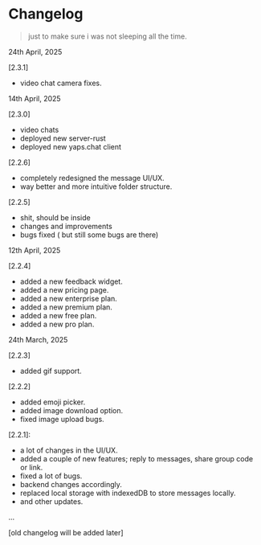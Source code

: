 # Changelog

> just to make sure i was not sleeping all the time.

24th April, 2025

[2.3.1]
- video chat camera fixes.

14th April, 2025

[2.3.0]
- video chats
- deployed new server-rust
- deployed new yaps.chat client

[2.2.6]
- completely redesigned the message UI/UX.
- way better and more intuitive folder structure.

[2.2.5]
- shit, <PopoverTrigger asChild> should be inside <TooltipTrigger asChild>
- changes and improvements
- bugs fixed ( but still some bugs are there)


12th April, 2025

[2.2.4]
- added a new feedback widget.
- added a new pricing page.
- added a new enterprise plan.
- added a new premium plan.
- added a new free plan.
- added a new pro plan.


24th March, 2025

[2.2.3]
- added gif support.

[2.2.2]
- added emoji picker.
- added image download option.
- fixed image upload bugs.

[2.2.1]:
- a lot of changes in the UI/UX.
- added a couple of new features; reply to messages, share group code or link.
- fixed a lot of bugs.
- backend changes accordingly.
- replaced local storage with indexedDB to store messages locally.
- and other updates.

...

[old changelog will be added later]